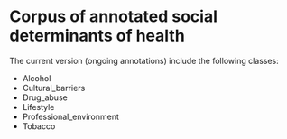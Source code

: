 # Corpus of annotated social determinants of health

The current version (ongoing annotations) include the following classes: 

- Alcohol
- Cultural_barriers
- Drug_abuse
- Lifestyle
- Professional_environment
- Tobacco
  
